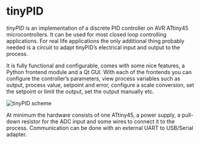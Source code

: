 tinyPID
=======

*tinyPID* is an implementation of a discrete PID controller on AVR ATtiny45
microcontrollers. It can be used for most closed loop controlling applications.
For real life applications the only additional thing probably needed is a 
circuit to adapt tinyPID’s electrical input and output to the process.

It is fully functional and configurable, comes with some nice features, a Python
frontend module and a Qt GUI. With each of the frontends you can configure the 
controller’s parameters, view process variables such as output, process value, 
setpoint and error, configure a scale conversion, set the setpoint or limit the 
output, set the output manually etc.

![tinyPID scheme][1]


At minimum the hardware consists of one ATtiny45, a power supply, a pull-down resistor
for the ADC input and some wires to connect it to the process. 
Communication can be done with an external UART to USB/Serial adapter.

[1]: https://github.com/modul/tinyPID/raw/master/doc/schema.png

